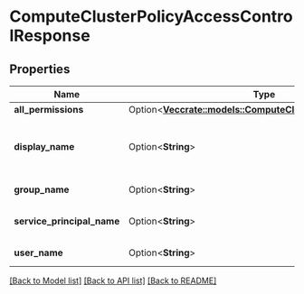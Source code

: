 # ComputeClusterPolicyAccessControlResponse

## Properties

Name | Type | Description | Notes
------------ | ------------- | ------------- | -------------
**all_permissions** | Option<[**Vec<crate::models::ComputeClusterPolicyPermission>**](ComputeClusterPolicyPermission.md)> |  | [optional]
**display_name** | Option<**String**> | Display name of the user or service principal. | [optional]
**group_name** | Option<**String**> | name of the group | [optional]
**service_principal_name** | Option<**String**> | Name of the service principal. | [optional]
**user_name** | Option<**String**> | name of the user | [optional]

[[Back to Model list]](../README.md#documentation-for-models) [[Back to API list]](../README.md#documentation-for-api-endpoints) [[Back to README]](../README.md)


